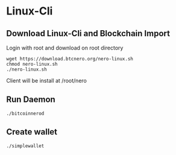 # Linux-Cli

## Download Linux-Cli and Blockchain Import
Login with root and download on root directory
```
wget https://download.btcnero.org/nero-linux.sh
chmod nero-linux.sh
./nero-linux.sh
```
Client will be install at /root/nero
## Run Daemon
```
./bitcoinnerod
```

## Create wallet
```
./simplewallet
```
